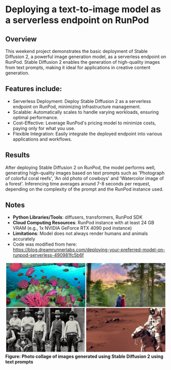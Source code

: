# Deploying a text-to-image model as a serverless endpoint on RunPod
## Overview
This weekend project demonstrates the basic deployment of Stable Diffusion 2, a powerful image generation model, as a serverless endpoint on RunPod. Stable Diffusion 2 enables the generation of high-quality images from text prompts, making it ideal for applications in creative content generation.

## Features include: 
- Serverless Deployment: Deploy Stable Diffusion 2 as a serverless endpoint on RunPod, minimizing infrastructure management.
- Scalable: Automatically scales to handle varying workloads, ensuring optimal performance.
- Cost-Effective: Leverage RunPod's pricing model to minimize costs, paying only for what you use.
- Flexible Integration: Easily integrate the deployed endpoint into various applications and workflows.

## Results
After deploying Stable Diffusion 2 on RunPod, the model performs well, generating high-quality images based on text prompts such as 'Photograph of colorful coral reefs', 'An old photo of cowboys' and 'Watercolor image of a forest'. Inferencing time averages around 7-8 seconds per request, depending on the complexity of the prompt and the RunPod instance used.

## Notes
- **Python Libraries/Tools**: diffusers, transformers, RunPod SDK
- **Cloud Computing Resources**: RunPod instance with at least 24 GB VRAM (e.g., 1x NVIDIA GeForce RTX 4090 pod instance)
- **Limitations**: Model does not always render humans and animals accurately
- Code was modified from here: https://blog.dreamrunnerlabs.com/deploying-your-preferred-model-on-runpod-serverless-490981fc5b6f



![Stable Diffusion 2-generated images](https://github.com/andrewliew86/Text-to-image-generation/blob/main/photo-collage-wide.png)
**Figure: Photo collage of images generated using Stable Diffusion 2 using text prompts**
